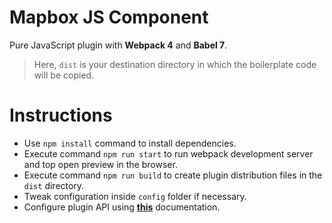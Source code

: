 # Mapbox JS Component
Pure JavaScript plugin with **Webpack 4** and **Babel 7**.

> Here, `dist` is your destination directory in which the boilerplate code will be copied.

# Instructions
- Use `npm install` command to install dependencies.
- Execute command `npm run start` to run webpack development server and top open preview in the browser.
- Execute command `npm run build` to create plugin distribution files in the `dist` directory.
- Tweak configuration inside `config` folder if necessary.
- Configure plugin API using [**this**](https://webpack.js.org/configuration/output/) documentation.
